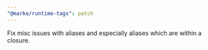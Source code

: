 ```yaml
---
"@marko/runtime-tags": patch
---
```


Fix misc issues with aliases and especially aliases which are within a closure.
